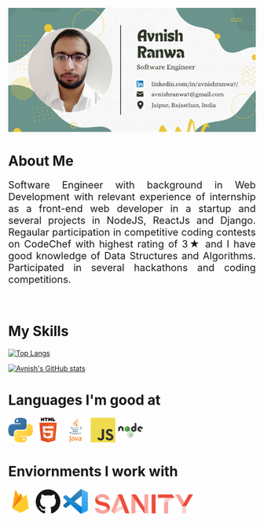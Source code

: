 ![alt text](Avnish.png)

# About Me
<p style="text-align: justify; font-size: 20px;">Software Engineer with background in Web Development with relevant experience of internship as a front-end web developer in a startup and several projects in NodeJS, ReactJs and Django. Regaular participation in competitive coding contests on <a link="https://www.codechef.com/users/avnishranwa">CodeChef</a> with highest rating of 3&#9733; and I have good knowledge of Data Structures and Algorithms. Participated in several hackathons and coding competitions.
</p>
<br>

# My Skills
[![Top Langs](https://github-readme-stats.vercel.app/api/top-langs/?username=avnishranwa7&layout=compact)](https://github.com/avnishranwa7/github-readme-stats)
<br>

<span style="align: text-right">

[![Avnish's GitHub stats](https://github-readme-stats.vercel.app/api?username=avnishranwa7&hide=stars&count_private=true&show_icons=true&theme=radical)](https://github.com/avnishranwa7/github-readme-stats)
</span>
<br>

# Languages I'm good at

<img src="python.png" style="width: 50px; margin-right: 2px;"/>
<img src="html.png" style="width: 50px; margin-right: 2px;"/>
<img src="java.png" style="width: 50px; margin-right: 2px;"/>
<img src="javascript.png" style="width: 50px; margin-right: 2px;"/>
<img src="node.png" style="width: 50px"/>

<br>

# Enviornments I work with

<img src="firebase.png" style="width: 50px; margin-right: 2px;"/>
<img src="github.png" style="width: 50px; margin-right: 2px;"/>
<img src="vscode.png" style="width: 50px; margin-right: 10px;"/>
<img src="sanity.png" style="width: 200px;"/>
<!--
**avnishranwa7/avnishranwa7** is a ✨ _special_ ✨ repository because its `README.md` (this file) appears on your GitHub profile.

Here are some ideas to get you started:

- 🔭 I’m currently working on ...
- 🌱 I’m currently learning ...
- 👯 I’m looking to collaborate on ...
- 🤔 I’m looking for help with ...
- 💬 Ask me about ...
- 📫 How to reach me: ...
- 😄 Pronouns: ...
- ⚡ Fun fact: ...
-->
